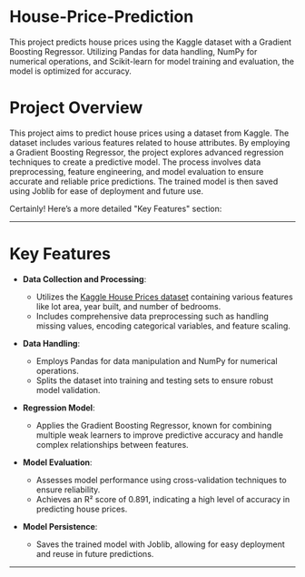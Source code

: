 # House-Price-Prediction

This project predicts house prices using the Kaggle dataset with a Gradient Boosting Regressor. Utilizing Pandas for data handling, NumPy for numerical operations, and Scikit-learn for model training and evaluation, the model is optimized for accuracy. 

# Project Overview

This project aims to predict house prices using a dataset from Kaggle. The dataset includes various features related to house attributes. By employing a Gradient Boosting Regressor, the project explores advanced regression techniques to create a predictive model. The process involves data preprocessing, feature engineering, and model evaluation to ensure accurate and reliable price predictions. The trained model is then saved using Joblib for ease of deployment and future use.

Certainly! Here’s a more detailed "Key Features" section:

---

# Key Features

- **Data Collection and Processing**: 
  - Utilizes the [Kaggle House Prices dataset](https://www.kaggle.com/c/house-prices-advanced-regression-techniques) containing various features like lot area, year built, and number of bedrooms.
  - Includes comprehensive data preprocessing such as handling missing values, encoding categorical variables, and feature scaling.

- **Data Handling**: 
  - Employs Pandas for data manipulation and NumPy for numerical operations.
  - Splits the dataset into training and testing sets to ensure robust model validation.

- **Regression Model**: 
  - Applies the Gradient Boosting Regressor, known for combining multiple weak learners to improve predictive accuracy and handle complex relationships between features.

- **Model Evaluation**: 
  - Assesses model performance using cross-validation techniques to ensure reliability.
  - Achieves an R² score of 0.891, indicating a high level of accuracy in predicting house prices.

- **Model Persistence**: 
  - Saves the trained model with Joblib, allowing for easy deployment and reuse in future predictions.

---
